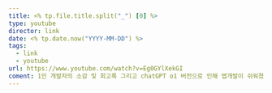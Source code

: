 ```yaml
---
title: <% tp.file.title.split("_") [0] %>
type: youtube
director: link
date: <% tp.date.now("YYYY-MM-DD") %>
tags:
  - link
  - youtube
url: https://www.youtube.com/watch?v=Eg0GYlXekGI
coment: 1인 개발자의 소감 및 회고록 그리고 chatGPT o1 버전으로 인해 앱개발이 쉬워졌다는 소감
---
```







